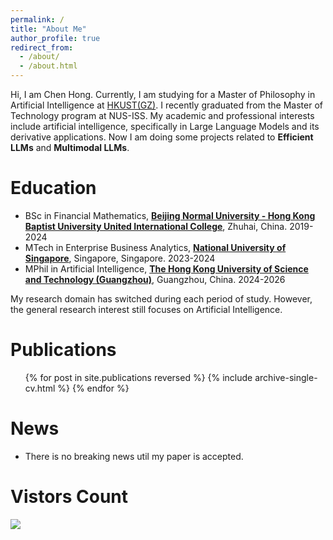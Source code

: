 ```yaml
---
permalink: /
title: "About Me"
author_profile: true
redirect_from: 
  - /about/
  - /about.html
---
```

Hi, I am Chen Hong. Currently, I am studying for a Master of Philosophy in Artificial Intelligence at [HKUST(GZ)](https://www.hkust-gz.edu.cn/). I recently graduated from the Master of Technology program at NUS-ISS. My academic and professional interests include artificial intelligence, specifically in Large Language Models and its derivative applications. Now I am doing some projects related to **Efficient LLMs** and **Multimodal LLMs**.

Education
======
* BSc in Financial Mathematics, **[Beijing Normal University - Hong Kong Baptist University United International College](https://uic.edu.cn/)**, Zhuhai, China. 2019-2024
* MTech in Enterprise Business Analytics, **[National University of Singapore](https://nus.edu.sg/)**, Singapore, Singapore. 2023-2024
* MPhil in Artificial Intelligence, **[The Hong Kong University of Science and Technology (Guangzhou)](https://www.hkust-gz.edu.cn/)**, Guangzhou, China. 2024-2026

My research domain has switched during each period of study. However, the general research interest still focuses on Artificial Intelligence.

Publications
======
  <ul>{% for post in site.publications reversed %}
    {% include archive-single-cv.html %}
  {% endfor %}</ul>

News
======
* There is no breaking news util my paper is accepted.

Vistors Count
======
<!-- <a href="https://info.flagcounter.com/1KNa"><img src="https://s01.flagcounter.com/map/1KNa/size_m/txt_000000/border_CCCCCC/pageviews_1/viewers_0/flags_0/" alt="Flag Counter" border="0"></a> -->

<script type='text/javascript' id='clustrmaps' src='//cdn.clustrmaps.com/map_v2.js?cl=080808&w=a&t=m&d=8U6qdi4ZjVDVFpPeWic6oNrqJp1T8hUf_JiTye8ij2I&co=ffffff&cmo=3acc3a&cmn=ff5353&ct=808080'></script>

<a href='https://clustrmaps.com/site/1c47q'  title='Visit tracker'><img src='//clustrmaps.com/map_v2.png?cl=080808&w=a&t=m&d=8U6qdi4ZjVDVFpPeWic6oNrqJp1T8hUf_JiTye8ij2I&co=ffffff&ct=808080'/></a>